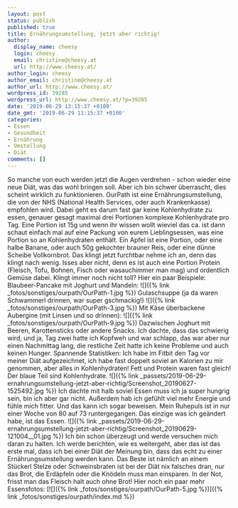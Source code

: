 ```yaml
---
layout: post
status: publish
published: true
title: Ernährungsumstellung, jetzt aber richtig!
author:
  display_name: cheesy
  login: cheesy
  email: christine@cheesy.at
  url: http://www.cheesy.at/
author_login: cheesy
author_email: christine@cheesy.at
author_url: http://www.cheesy.at/
wordpress_id: 39285
wordpress_url: http://www.cheesy.at/?p=39285
date: '2019-06-29 13:15:37 +0100'
date_gmt: '2019-06-29 11:15:37 +0100'
categories:
- Essen
- Gesundheit
- Ernährung
- Umstellung
- Diät
comments: []
---
```

So manche von euch werden jetzt die Augen verdrehen - schon wieder eine neue Diät, was das wohl bringen soll. Aber ich bin schwer überrascht, dies scheint wirklich zu funktionieren. OurPath ist eine Ernährungsumstellung, die von der NHS (National Health Services, oder auch Krankenkasse) empfohlen wird.
Dabei geht es darum fast gar keine Kohlenhydrate zu essen, genauer gesagt maximal drei Portionen komplexe Kohlenhydrate pro Tag. Eine Portion ist 15g und wenn ihr wissen wollt wieviel das ca. ist dann schaut einfach mal auf eine Packung von eurem Lieblingsessen, was eine Portion so an Kohlenhydraten enthält. Ein Apfel ist eine Portion, oder eine halbe Banane, oder auch 50g gekochter brauner Reis, oder eine dünne Scheibe Vollkornbrot.
Das klingt jetzt furchtbar nehme ich an, denn das klingt nach wenig. Isses aber nicht, denn es ist auch eine Portion Protein (Fleisch, Tofu, Bohnen, Fisch oder wasauchimmer man mag) und ordentlich Gemüse dabei.
Klingt immer noch nicht toll? Hier ein paar Beispiele:
Blaubeer-Pancake mit Joghurt und Mandeln:
 ![]({% link _fotos/sonstiges/ourpath/OurPath-1.jpg %})
Gulaschsuppe (ja da waren Schwammerl drinnen, war super gschmackig!)
 ![]({% link _fotos/sonstiges/ourpath/OurPath-3.jpg %})
Mit Käse überbackene Aubergine (mit Linsen und so drinnen):
 ![]({% link _fotos/sonstiges/ourpath/OurPath-9.jpg %})
Dazwischen Joghurt mit Beeren, Karottensticks oder andere Snacks.
Ich dachte, dass das schwierig wird, und ja, Tag zwei hatte ich Kopfweh und war schlapp, das war aber nur einen Nachmittag lang, die restliche Zeit hatte ich keine Probleme und auch keinen Hunger.
Spannende Statistiken:
Ich habe im Fitbit den Tag vor meiner Diät aufgezeichnet, ich habe fast doppelt soviel an Kalorien zu mir genommen, aber alles in Kohlenhydraten! Fett und Protein waren fast gleich! Der blaue Teil sind Kohlenhydrate.
![]({% link _passets/2019-06-29-ernahrungsumstellung-jetzt-aber-richtig/Screenshot_20190627-1525492.jpg %})
Ich dachte mit halb soviel Essen muss ich ja super hungrig sein, bin ich aber gar nicht. Außerdem hab ich gefühlt viel mehr Energie und fühle mich fitter. Und das kann ich sogar beweisen. Mein Ruhepuls ist in nur einer Woche von 80 auf 73 runtergegangen. Das einzige was ich geändert habe, ist das Essen.
![]({% link _passets/2019-06-29-ernahrungsumstellung-jetzt-aber-richtig/Screenshot_20190629-121004__01.jpg %})
Ich bin schon überzeugt und werde versuchen mich daran zu halten. Ich werde berichten, wie es weitergeht, aber das ist das erste mal, dass ich bei einer Diät der Meinung bin, dass das echt zu einer Ernährungsumstellung werden kann.
Das Beste ist nämlich an einem Stückerl Stelze oder Schweinsbraten ist bei der Diät nix falsches dran, nur das Brot, die Erdäpfeln oder die Knödeln muss man einsparen.
In der Not, frisst man das Fleisch halt auch ohne Brot!
Hier noch ein paar mehr Essensfotos:
[![]({% link _fotos/sonstiges/ourpath/OurPath-5.jpg %})]({% link _fotos/sonstiges/ourpath/index.md %})
